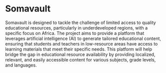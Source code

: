 # Somavault
Somavault is designed to tackle the challenge of limited access to quality educational resources, particularly in underdeveloped regions, with a specific focus on Africa. The project aims to provide a platform that leverages artificial intelligence (AI) to generate tailored educational content, ensuring that students and teachers in low-resource areas have access to learning materials that meet their specific needs.
This platform will help bridge the gap in educational resource availability by providing localized, relevant, and easily accessible content for various subjects, grade levels, and languages.